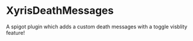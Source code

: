 # XyrisDeathMessages
A spigot plugin which adds a custom death messages with a toggle visblity feature!
